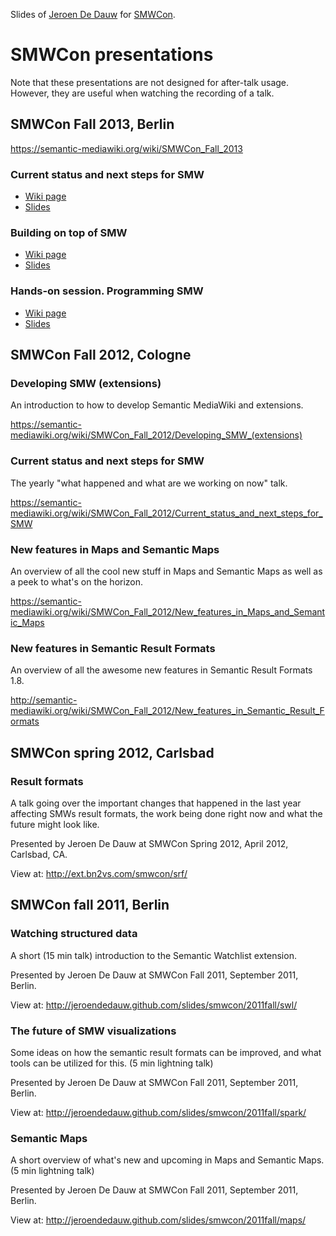 Slides of [Jeroen De Dauw](https://www.mediawiki.org/wiki/User:Jeroen_De_Dauw)
for [SMWCon](https://semantic-mediawiki.org/wiki/SMWCon).


# SMWCon presentations

Note that these presentations are not designed for after-talk usage.
However, they are useful when watching the recording of a talk.

## SMWCon Fall 2013, Berlin

https://semantic-mediawiki.org/wiki/SMWCon_Fall_2013

### Current status and next steps for SMW

* [Wiki page](http://semantic-mediawiki.org/wiki/SMWCon_Fall_2013/Current_status_and_next_steps_for_SMW)
* [Slides](http://jeroendedauw.github.io/slides/smwcon/2013fall/yearly/)

### Building on top of SMW

* [Wiki page](http://semantic-mediawiki.org/wiki/SMWCon_Fall_2013/Building_on_top_of_SMW)
* [Slides](http://jeroendedauw.github.io/slides/smwcon/2013fall/arch/)

### Hands-on session. Programming SMW

* [Wiki page](http://semantic-mediawiki.org/wiki/SMWCon_Fall_2013/Hands-on_session._Programming_SMW)
* [Slides](http://jeroendedauw.github.io/slides/smwcon/2013fall/dev/)

SMWCon Fall 2012, Cologne
--------------------------

### Developing SMW (extensions)

An introduction to how to develop Semantic MediaWiki and extensions.

https://semantic-mediawiki.org/wiki/SMWCon_Fall_2012/Developing_SMW_(extensions)

### Current status and next steps for SMW

The yearly "what happened and what are we working on now" talk.

https://semantic-mediawiki.org/wiki/SMWCon_Fall_2012/Current_status_and_next_steps_for_SMW

### New features in Maps and Semantic Maps

An overview of all the cool new stuff in Maps and Semantic Maps as well as a peek to what's on the horizon.

https://semantic-mediawiki.org/wiki/SMWCon_Fall_2012/New_features_in_Maps_and_Semantic_Maps

### New features in Semantic Result Formats

An overview of all the awesome new features in Semantic Result Formats 1.8.

http://semantic-mediawiki.org/wiki/SMWCon_Fall_2012/New_features_in_Semantic_Result_Formats

SMWCon spring 2012, Carlsbad
----------------------------

### Result formats

A talk going over the important changes that happened in the last year affecting
SMWs result formats, the work being done right now and what the future might look like. 

Presented by Jeroen De Dauw at SMWCon Spring 2012, April 2012, Carlsbad, CA.

View at: http://ext.bn2vs.com/smwcon/srf/

SMWCon fall 2011, Berlin
-------------------------

### Watching structured data

A short (15 min talk) introduction to the Semantic Watchlist extension.

Presented by Jeroen De Dauw at SMWCon Fall 2011, September 2011, Berlin.

View at: http://jeroendedauw.github.com/slides/smwcon/2011fall/swl/

### The future of SMW visualizations

Some ideas on how the semantic result formats can be improved,
and what tools can be utilized for this. (5 min lightning talk)  

Presented by Jeroen De Dauw at SMWCon Fall 2011, September 2011, Berlin.

View at: http://jeroendedauw.github.com/slides/smwcon/2011fall/spark/

### Semantic Maps

A short overview of what's new and upcoming in Maps and Semantic Maps.
(5 min lightning talk)

Presented by Jeroen De Dauw at SMWCon Fall 2011, September 2011, Berlin.

View at: http://jeroendedauw.github.com/slides/smwcon/2011fall/maps/
